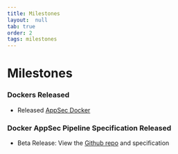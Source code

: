 ```yaml
---
title: Milestones
layout:  null
tab: true
order: 2
tags: milestones
---
```


# Milestones

### Dockers Released

  - Released [AppSec Docker](https://hub.docker.com/u/appsecpipeline/)


### Docker AppSec Pipeline Specification Released

  - Beta Release: View the [Github repo](https://github.com/appsecpipeline/AppSecPipeline-Specification) and specification

